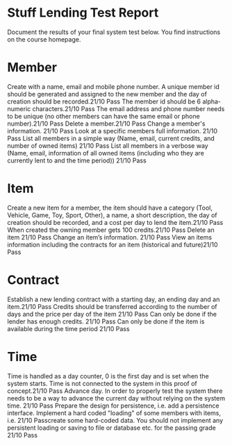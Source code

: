 # Stuff Lending Test Report
Document the results of your final system test below. You find instructions on the course homepage.

# Member
Create with a name, email and mobile phone number. A unique member id should be generated and assigned to the new member and the day of creation should be recorded.21/10 Pass
The member id should be 6 alpha-numeric characters.21/10 Pass
The email address and phone number needs to be unique (no other members can have the same email or phone number).21/10 Pass
Delete a member.21/10 Pass
Change a member's information. 21/10 Pass
Look at a specific members full information. 21/10 Pass
List all members in a simple way (Name, email, current credits, and number of owned items) 21/10 Pass
List all members in a verbose way (Name, email, information of all owned items (including who they are currently lent to and the time period)) 21/10 Pass

# Item
Create a new item for a member, the item should have a category (Tool, Vehicle, Game, Toy, Sport, Other), a name, a short description, the day of creation should be recorded, and a cost per day to lend the item.21/10 Pass
When created the owning member gets 100 credits.21/10 Pass
Delete an item 21/10 Pass
Change an item’s information. 21/10 Pass
View an items information including the contracts for an item (historical and future)21/10 Pass

# Contract
Establish a new lending contract with a starting day, an ending day and an item.21/10 Pass
Credits should be transferred according to the number of days and the price per day of the item 21/10 Pass
Can only be done if the lender has enough credits. 21/10 Pass
Can only be done if the item is available during the time period 21/10 Pass

# Time
Time is handled as a day counter, 0 is the first day and is set when the system starts. Time is not connected to the system in this proof of concept.21/10 Pass
Advance day. In order to properly test the system there needs to be a way to advance the current day without relying on the system time.
21/10 Pass
Prepare the design for persistence, i.e. add a persistence interface. Implement a hard coded "loading" of some members with items, i.e. 
21/10 
Passcreate some hard-coded data. You should not implement any persistent loading or saving to file or database etc. for the passing grade
21/10 Pass